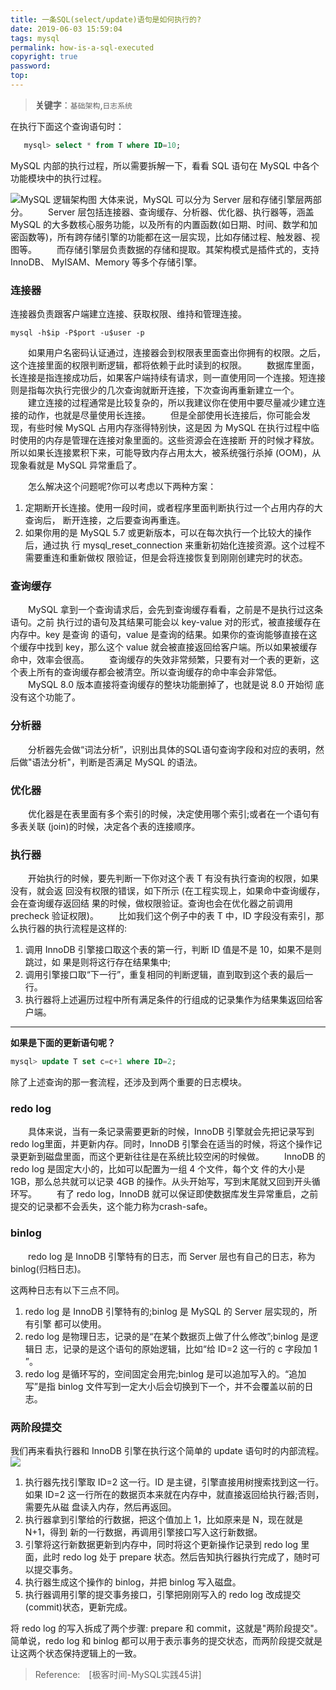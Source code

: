 ```yaml
---
title: 一条SQL(select/update)语句是如何执行的?
date: 2019-06-03 15:59:04
tags: mysql
permalink: how-is-a-sql-executed
copyright: true
password:
top:
---
```


> **关键字**：`基础架构`,`日志系统`

在执行下面这个查询语句时：
```sql
   mysql> select * from T where ID=10;
```
MySQL 内部的执行过程，所以需要拆解一下，看看 SQL 语句在 MySQL 中各个功能模块中的执行过程。

<!-- more -->
![MySQL 逻辑架构图](/img/1559550471446.jpg)
大体来说，MySQL 可以分为 Server 层和存储引擎层两部分。
　　Server 层包括连接器、查询缓存、分析器、优化器、执行器等，涵盖 MySQL 的大多数核心服务功能，以及所有的内置函数(如日期、时间、数学和加密函数等)，所有跨存储引擎的功能都在这一层实现，比如存储过程、触发器、视图等。
　　而存储引擎层负责数据的存储和提取。其架构模式是插件式的，支持 InnoDB、 MyISAM、Memory 等多个存储引擎。
### 连接器
连接器负责跟客户端建立连接、获取权限、维持和管理连接。
```
mysql -h$ip -P$port -u$user -p
```
　　如果用户名密码认证通过，连接器会到权限表里面查出你拥有的权限。之后，这个连接里面的权限判断逻辑，都将依赖于此时读到的权限。
　　数据库里面，长连接是指连接成功后，如果客户端持续有请求，则一直使用同一个连接。短连接则是指每次执行完很少的几次查询就断开连接，下次查询再重新建立一个。
　　建立连接的过程通常是比较复杂的，所以我建议你在使用中要尽量减少建立连接的动作，也就是尽量使用长连接。
　　但是全部使用长连接后，你可能会发现，有些时候 MySQL 占用内存涨得特别快，这是因 为 MySQL 在执行过程中临时使用的内存是管理在连接对象里面的。这些资源会在连接断 开的时候才释放。所以如果长连接累积下来，可能导致内存占用太大，被系统强行杀掉 (OOM)，从现象看就是 MySQL 异常重启了。

　　怎么解决这个问题呢?你可以考虑以下两种方案：
1. 定期断开长连接。使用一段时间，或者程序里面判断执行过一个占用内存的大查询后， 断开连接，之后要查询再重连。
2. 如果你用的是 MySQL 5.7 或更新版本，可以在每次执行一个比较大的操作后，通过执 行 mysql_reset_connection 来重新初始化连接资源。这个过程不需要重连和重新做权 限验证，但是会将连接恢复到刚刚创建完时的状态。

### 查询缓存
　　MySQL 拿到一个查询请求后，会先到查询缓存看看，之前是不是执行过这条语句。之前 执行过的语句及其结果可能会以 key-value 对的形式，被直接缓存在内存中。key 是查询 的语句，value 是查询的结果。如果你的查询能够直接在这个缓存中找到 key，那么这个 value 就会被直接返回给客户端。所以如果被缓存命中，效率会很高。
　　查询缓存的失效非常频繁，只要有对一个表的更新，这个表上所有的查询缓存都会被清空。所以查询缓存的命中率会非常低。
　　MySQL 8.0 版本直接将查询缓存的整块功能删掉了，也就是说 8.0 开始彻 底没有这个功能了。

### 分析器
　　分析器先会做“词法分析”，识别出具体的SQL语句查询字段和对应的表明，然后做"语法分析"，判断是否满足 MySQL 的语法。

### 优化器
　　优化器是在表里面有多个索引的时候，决定使用哪个索引;或者在一个语句有多表关联 (join)的时候，决定各个表的连接顺序。　　   

### 执行器
　　开始执行的时候，要先判断一下你对这个表 T 有没有执行查询的权限，如果没有，就会返 回没有权限的错误，如下所示 (在工程实现上，如果命中查询缓存，会在查询缓存返回结 果的时候，做权限验证。查询也会在优化器之前调用 precheck 验证权限)。
　　比如我们这个例子中的表 T 中，ID 字段没有索引，那么执行器的执行流程是这样的:
1. 调用 InnoDB 引擎接口取这个表的第一行，判断 ID 值是不是 10，如果不是则跳过，如 果是则将这行存在结果集中;
2. 调用引擎接口取“下一行”，重复相同的判断逻辑，直到取到这个表的最后一行。 
3. 执行器将上述遍历过程中所有满足条件的行组成的记录集作为结果集返回给客户端。

---
**如果是下面的更新语句呢？**
```sql
mysql> update T set c=c+1 where ID=2;
```
除了上述查询的那一套流程，还涉及到两个重要的日志模块。

### redo log
　　具体来说，当有一条记录需要更新的时候，InnoDB 引擎就会先把记录写到 redo log里面，并更新内存。同时，InnoDB 引擎会在适当的时候，将这个操作记录更新到磁盘里面，而这个更新往往是在系统比较空闲的时候做。
　　InnoDB 的 redo log 是固定大小的，比如可以配置为一组 4 个文件，每个文 件的大小是 1GB，那么总共就可以记录 4GB 的操作。从头开始写，写到末尾就又回到开头循环写。
　　有了 redo log，InnoDB 就可以保证即使数据库发生异常重启，之前提交的记录都不会丢失，这个能力称为crash-safe。
### binlog
　　redo log 是 InnoDB 引擎特有的日志，而 Server 层也有自己的日志，称为 binlog(归档日志)。

这两种日志有以下三点不同。
1. redo log 是 InnoDB 引擎特有的;binlog 是 MySQL 的 Server 层实现的，所有引擎 都可以使用。
2. redo log 是物理日志，记录的是“在某个数据页上做了什么修改”;binlog 是逻辑日 志，记录的是这个语句的原始逻辑，比如“给 ID=2 这一行的 c 字段加 1 ”。
3. redo log 是循环写的，空间固定会用完;binlog 是可以追加写入的。“追加写”是指 binlog 文件写到一定大小后会切换到下一个，并不会覆盖以前的日志。


### 两阶段提交
我们再来看执行器和 InnoDB 引擎在执行这个简单的 update 语句时的内部流程。
![](/img/1559553982651.jpg)
1. 执行器先找引擎取 ID=2 这一行。ID 是主键，引擎直接用树搜索找到这一行。如果 ID=2 这一行所在的数据页本来就在内存中，就直接返回给执行器;否则，需要先从磁 盘读入内存，然后再返回。
2. 执行器拿到引擎给的行数据，把这个值加上 1，比如原来是 N，现在就是 N+1，得到 新的一行数据，再调用引擎接口写入这行新数据。
3. 引擎将这行新数据更新到内存中，同时将这个更新操作记录到 redo log 里面，此时 redo log 处于 prepare 状态。然后告知执行器执行完成了，随时可以提交事务。
4. 执行器生成这个操作的 binlog，并把 binlog 写入磁盘。
5. 执行器调用引擎的提交事务接口，引擎把刚刚写入的 redo log 改成提交(commit)状态，更新完成。

将 redo log 的写入拆成了两个步骤: prepare 和 commit，这就是"两阶段提交"。
简单说，redo log 和 binlog 都可以用于表示事务的提交状态，而两阶段提交就是让这两个状态保持逻辑上的一致。

> Reference:　[极客时间-MySQL实践45讲]　